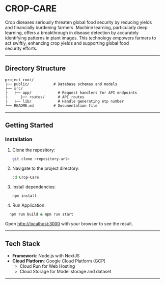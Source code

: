 # CROP-CARE

Crop diseases seriously threaten global food security by reducing yields and financially burdening farmers. Machine learning, particularly deep learning, offers a breakthrough in disease detection by accurately identifying patterns in plant images. This technology empowers farmers to act swiftly, enhancing crop yields and supporting global food security efforts.

---

## Directory Structure

```
project-root/
├── public/           # Database schemas and models
├── src/
├   ├── app/            # Request handlers for API endpoints
├      ├── routes/      # API routes
├   ├── lib/            # Handle generating otp number
└── README.md         # Documentation file
```

---

## Getting Started

### Installation
1. Clone the repository:
   ```bash
   git clone <repository-url>
   ```
2. Navigate to the project directory:
   ```bash
   cd Crop-Care
   ```
3. Install dependencies:
   ```bash
   npm install
   ```
 4. Run Application:
 ```bash
   npm run build & npm run start
 ```
Open [http://localhost:3000](http://localhost:3000) with your browser to see the result.

---

## Tech Stack
- **Framework**: Node.js with NextJS
- **Cloud Platform**: Google Cloud Platform (GCP)
  - Cloud Run for Web Hosting
  - Cloud Storage for Model storage and dataset
---
